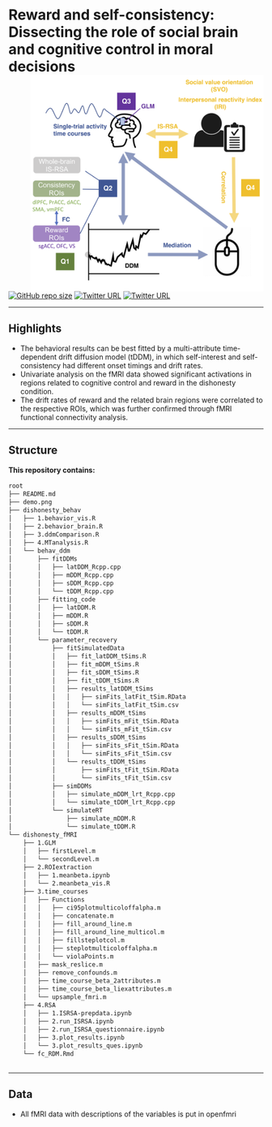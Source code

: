 # Reward and self-consistency: Dissecting the role of social brain and cognitive control in moral decisions <img src="https://github.com/andlab-um/RDdishonesty/blob/main/demo.png" align="right" width="461px">

[![GitHub repo size](https://img.shields.io/github/repo-size/andlab-um/IMQ?color=brightgreend&logo=github)](https://github.com/andlab-um/IMQ)
[![Twitter URL](https://img.shields.io/twitter/url?label=%40ANDlab3&style=social&url=https%3A%2F%2Ftwitter.com%ANDlab3)](https://twitter.com/ANDlab3)
[![Twitter URL](https://img.shields.io/twitter/url?label=%40xuxinyi_julia&style=social&url=https%3A%2F%2Ftwitter.com%2Fxuxinyi_julia)](https://twitter.com/xuxinyi_julia)


___

## Highlights
- The behavioral results can be best fitted by a multi-attribute time-dependent drift diffusion model (tDDM), in which self-interest and self-consistency had different onset timings and drift rates.
- Univariate analysis on the fMRI data showed significant activations in regions related to cognitive control and reward in the dishonesty condition.
- The drift rates of reward and the related brain regions were correlated to the respective ROIs, which was further confirmed through fMRI functional connectivity analysis.

___

## Structure

**This repository contains:**
```
root
├── README.md
├── demo.png
├── dishonesty_behav
│   ├── 1.behavior_vis.R
│   ├── 2.behavior_brain.R
│   ├── 3.ddmComparison.R
│   ├── 4.MTanalysis.R
│   └── behav_ddm
│       ├── fitDDMs
│       │   ├── latDDM_Rcpp.cpp
│       │   ├── mDDM_Rcpp.cpp
│       │   ├── sDDM_Rcpp.cpp
│       │   └── tDDM_Rcpp.cpp
│       ├── fitting_code
│       │   ├── latDDM.R
│       │   ├── mDDM.R
│       │   ├── sDDM.R
│       │   └── tDDM.R
│       └── parameter_recovery
│           ├── fitSimulatedData
│           │   ├── fit_latDDM_tSims.R
│           │   ├── fit_mDDM_tSims.R
│           │   ├── fit_sDDM_tSims.R
│           │   ├── fit_tDDM_tSims.R
│           │   ├── results_latDDM_tSims
│           │   │   ├── simFits_latFit_tSim.RData
│           │   │   └── simFits_latFit_tSim.csv
│           │   ├── results_mDDM_tSims
│           │   │   ├── simFits_mFit_tSim.RData
│           │   │   └── simFits_mFit_tSim.csv
│           │   ├── results_sDDM_tSims
│           │   │   ├── simFits_sFit_tSim.RData
│           │   │   └── simFits_sFit_tSim.csv
│           │   └── results_tDDM_tSims
│           │       ├── simFits_tFit_tSim.RData
│           │       └── simFits_tFit_tSim.csv
│           ├── simDDMs
│           │   ├── simulate_mDDM_lrt_Rcpp.cpp
│           │   └── simulate_tDDM_lrt_Rcpp.cpp
│           └── simulateRT
│               ├── simulate_mDDM.R
│               └── simulate_tDDM.R
└── dishonesty_fMRI
    ├── 1.GLM
    │   ├── firstLevel.m
    │   └── secondLevel.m
    ├── 2.ROIextraction
    │   ├── 1.meanbeta.ipynb
    │   └── 2.meanbeta_vis.R
    ├── 3.time_courses
    │   ├── Functions
    │   │   ├── ci95plotmulticoloffalpha.m
    │   │   ├── concatenate.m
    │   │   ├── fill_around_line.m
    │   │   ├── fill_around_line_multicol.m
    │   │   ├── fillsteplotcol.m
    │   │   ├── steplotmulticoloffalpha.m
    │   │   └── violaPoints.m
    │   ├── mask_reslice.m
    │   ├── remove_confounds.m
    │   ├── time_course_beta_2attributes.m
    │   ├── time_course_beta_liexattributes.m
    │   └── upsample_fmri.m
    ├── 4.RSA
    │   ├── 1.ISRSA-prepdata.ipynb
    │   ├── 2.run_ISRSA.ipynb
    │   ├── 2.run_ISRSA_questionnaire.ipynb
    │   ├── 3.plot_results.ipynb
    │   └── 3.plot_results_ques.ipynb
    └── fc_RDM.Rmd


```

___

## Data

- All fMRI data with descriptions of the variables is put in openfmri

